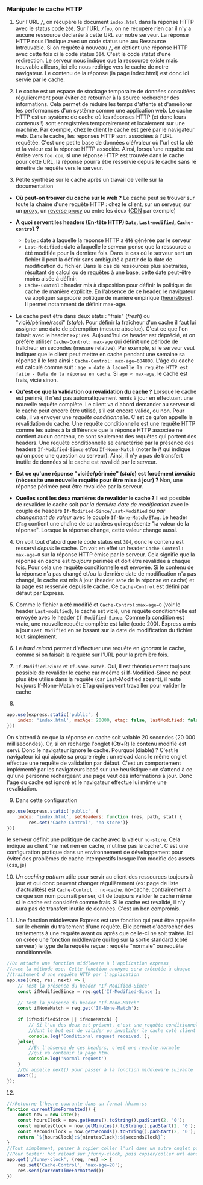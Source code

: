 ### Manipuler le cache HTTP

1. Sur l'URL `/`, on récupère le document `index.html` dans la réponse HTTP avec le status code `200`. Sur l'URL `/foo`, on ne récupère rien car il n'y a aucune ressource déclarée à cette URL sur notre serveur. La réponse HTTP nous l'indique avec un code status une `404` Ressource Introuvable. Si on requête à nouveau `/`, on obtient une réponse HTTP avec cette fois ci le code status `304`. C'est le code statut d'une redirection. Le serveur nous indique que la ressource existe mais trouvable ailleurs, ici elle nous redirige vers le cache de notre navigateur. Le contenu de la réponse (la page index.html) est donc ici servie par le cache.

2. Le cache est un espace de stockage temporaire de données consultées régulièrement pour éviter de retourner à la source rechercher des informations. Cela permet de réduire les temps d'attente et d'améliorer les performances d'un système comme une application web. Le cache HTTP est un système de cache où les réponses HTTP (et donc leurs contenus !) sont enregistrées temporairement et localement sur une machine. Par exemple, chez le client le cache est géré par le navigateur web. Dans le cache, les réponses HTTP sont associées à l'URL requêtée. C'est une petite base de données clé/valeur où l'url est la clé et la valeur est la réponse HTTP associée. Ainsi, lorsqu'une requête est émise vers `foo.com`, si une réponse HTTP est trouvée dans le cache pour cette URL, la réponse pourra être resservie depuis le cache sans ré émettre de requête vers le serveur. 


3. Petite synthèse sur le cache après un travail de veille sur la documentation

- **Où peut-on trouver du cache sur le web ?** Le cache peut se trouver sur toute la chaîne d'une requête HTTP : chez le client, sur un serveur, sur un [proxy](https://fr.wikipedia.org/wiki/Proxy), un [reverse proxy](https://fr.wikipedia.org/wiki/Proxy_inverse) ou entre les deux ([CDN](https://fr.wikipedia.org/wiki/R%C3%A9seau_de_diffusion_de_contenu) par exemple)


- **À quoi servent les headers (En-tête HTTP) `Date`, `Last-modified`, `Cache-control` ?**
  - `Date` : date à laquelle la réponse HTTP a été générée par le serveur
  - `Last-Modified` : date à laquelle le serveur pense que la ressource a été modifiée pour la dernière fois. Dans le cas où le serveur sert un fichier il peut la définir sans ambiguité à partir de la date de modification du fichier. Dans le cas de ressources plus abstraites, résultant de calcul ou de requêtes à une base, cette date peut-être moins aisée à définir.
  - `Cache-Control` : header mis à disposition pour définir la politique de cache de manière explicite. En l'absence de ce header, le navigateur va appliquer sa propre politique de manière empirique ([heuristique](https://developer.mozilla.org/en-US/docs/Web/HTTP/Caching#heuristic_caching)). Il permet notamment de définir max-age.


- Le cache peut être dans deux états : "frais" (*fresh*) ou "vicié/périmé/rassi" (*stale*). Pour définir la fraîcheur d'un cache il faut lui assigner une date de péremption (mesure absolue). C'est ce que l'on faisait avec le header `Expires`. Aujourd'hui ce header est déprécié, et on préfère utiliser `Cache-Control: max-age` qui définit une période de fraîcheur en secondes (mesure relative). Par exemple, si le serveur veut indiquer que le client peut mettre en cache pendant une semaine sa réponse il le fera ainsi : `Cache-Control: max-age=604800`. L'âge du cache est calculé comme suit : `age = date à laquelle la requête HTTP est faite - Date de la réponse en cache`. Si `age < max-age`, le cache est frais, vicié sinon.
- **Qu'est ce que la validation ou revalidation du cache ?** Lorsque le cache est périmé, il n'est pas automatiquement remis à jour en effectuant une nouvelle requête complète. Le client va d'abord demander au serveur si le cache peut encore être utilisé, s'il est encore valide, ou non. Pour cela, il va envoyer une *requête conditionnelle*. C'est ce qu'on appelle la revalidation du cache. Une requête conditionnelle est une requête HTTP comme les autres à la différence que la réponse HTTP associée ne contient aucun contenu, ce sont seulement des requêtes qui portent des headers. Une requête conditionnelle se caractérise par la présence des headers `If-Modified-Since` et/ou `If-None-Match` (noter le *if* qui indique qu'on pose une question au serveur). Ainsi, il n'y a pas de transfert inutile de données si le cache est revalidé par le serveur.
-  **Est ce qu'une réponse "viciée/périmée" (*stale*) est forcément *invalide* (nécessite une nouvelle requête pour être mise à jour) ?** Non, une réponse périmée peut être revalidée par la serveur.
-  **Quelles sont les deux manières de revalider le cache ?** Il est possible de revalider le cache soit *par la dernière date de modification* avec le couple de headers `If-Modified-Since/Last-Modified` ou *par changement de valeur* avec le couple `If-None-Match/ETag`. Le header `ETag` contient une chaîne de caractères qui représente "la valeur de la réponse". Lorsque la réponse change, cette valeur change aussi.


4. On voit tout d'abord que le code status est `304`, donc le contenu est resservi *depuis* le cache. On voit en effet un header `Cache-Control: max-age=0` sur la réponse HTTP émise par le serveur. Cela signifie que la réponse en cache est *toujours* périmée et doit être revalidée à chaque fois. Pour cela une requête conditionnelle est envoyée. Si le contenu de la réponse n'a pas changé et/ou la dernière date de modification n'a pas changé, le cache est mis à jour (header `Date` de la réponse en cache) et la page est resservie depuis le cache. Ce `Cache-Control` est défini par défaut par Express.


5. Comme le fichier a été modifié et `Cache-Control:max-age=0` (voir le header `Last-modified`), le cache est vicié, une requête conditionnelle est envoyée avec le header `If-Modified-Since`. Comme la condition est vraie, une nouvelle requête complète est faite (code 200). Express a mis à jour `Last Modified` en se basant sur la date de modification du fichier tout simplement.


6. Le *hard reload* permet d'effectuer une requête en *ignorant* le cache, comme si on faisait la requête sur l'URL pour la première fois.


7. `If-Modified-Since` et `If-None-Match`. Oui, il est théoriquement toujours possible de revalider le cache car meême si If-Modified-Since ne peut plus être utilisé dans la requête (car Last-Modified absent), il reste toujours If-None-Match et ETag qui peuvent travailler pour valider le cache

8.

~~~js
app.use(express.static('public', {
    index: 'index.html', maxAge: 20000, etag: false, lastModified: false
}))
~~~

On s'attend à ce que la réponse en cache soit valable 20 secondes (20 000 millisecondes). Or, si on recharge l'onglet (Ctr+R) le contenu modifié est servi. Donc le navigateur ignore le cache. Pourquoi (diable) ? C'est le navigateur ici qui ajoute sa propre règle : un reload dans le même onglet effectue une requête de validation par défaut. C'est un comportement implémenté par les navigateurs basé sur une heuristique : on s'attend à ce qu'une personne rechargeant une page veut des informations à jour. Donc l'age du cache est ignoré et le navigateur effectue lui même une revalidation.

9. Dans cette configuration 

~~~js
app.use(express.static('public', {
    index: 'index.html', setHeaders: function (res, path, stat) {
        res.set('Cache-Control', 'no-store')}
}))
~~~

le serveur définit une politique de cache avec la valeur `no-store`. Cela indique au client "ne met rien en cache, n'utilise pas le cache". C'est une configuration pratique dans un environnement de développement pour éviter des problèmes de cache intempestifs lorsque l'on modifie des assets (css, js)



10. *Un caching pattern* utile pour servir au client des ressources toujours à jour et qui donc peuvent changer régulièrement (ex: page de liste d'actualités) est `Cache-Control : no-cache`. no-cache, contrairement à ce que son nom pourrait penser, dit de toujours valider le cache même si le cache est considéré comme frais. Si le cache est revalidé, il n'y aura pas de transfert inutile de données. C'est un bon compromis.


11.  Une fonction middleware Express est une fonction qui peut être appelée sur le chemin du traitement d'une requête. Elle permet d'accrocher des traitements à une requête avant ou après que celle-ci ne soit traitée. Ici on créee une fonction middleware qui log sur la sortie standard (côté serveur) le type de la requête reçue : requête "normale" ou requête conditionnelle.

~~~js
//On attache une fonction middleware à l'application express
//avec la méthode use. Cette fonction anonyme sera exécutée à chaque
//traitement d'une requête HTTP par l'application
app.use((req, res, next) => {
    // Test la présence du header "If-Modified-Since"
    const ifModifiedSince = req.get('If-Modified-Since');
    
    // Test la présence du header "If-None-Match"
    const ifNoneMatch = req.get('If-None-Match');
    
    if (ifModifiedSince || ifNoneMatch) {
        // Si l'un des deux est présent, c'est une requête conditionnelle
        //dont le but est de valider ou invalider le cache coté client
        console.log('Conditional request received.');
    }else{
        //En l'absence de ces headers, c'est une requête normale
        //qui va contenir la page html
        console.log('Normal request')
    }
    //On appelle next() pour passer à la fonction middleware suivante
    next();
});
~~~


12.  

~~~js
///Retourne l'heure courante dans un format hh:mm:ss
function currentTimeFormatted() {
    const now = new Date();
    const hoursClock = now.getHours().toString().padStart(2, '0');
    const minutesClock = now.getMinutes().toString().padStart(2, '0');
    const secondsClock = now.getSeconds().toString().padStart(2, '0');
    return `${hoursClock}:${minutesClock}:${secondsClock}`;
}
//Tout simplement, penser à copier coller l'url dans un autre onglet pour utiliser le cache. Cf question 8.
//Pour tester: hot reload sur /funny-clock, puis copier/coller url dans un autre tab
app.get('/funny-clock', (req, res) => {
    res.set('Cache-Control', 'max-age=20');
    res.send(currentTimeFormatted())
})
~~~